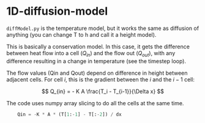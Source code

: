 # 1D-diffusion-model

````diffModel.py```` is the temperature model, but it works the same as diffusion of anything (you can change T to h and call it a height model). 

This is basically a conservation model. In this case, it gets the difference between heat flow into a cell ($Q_{in}$) and the flow out ($Q_{out}$), with any difference resulting in a change in temperature (see the timestep loop). 

The flow values (Qin and Qout) depend on difference in height between adjacent cells. For cell $i$, this is the gradient between the $i$ and the $i-1$ cell:

$$ Q_{in} = - K A \frac{T_i - T_{i-1}}{\Delta x}  $$

The code uses numpy array slicing to do all the cells at the same time. 

```python
    Qin = -K * A * (T[1:-1] - T[:-2]) / dx
```


